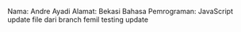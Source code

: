 Nama: Andre Ayadi
Alamat: Bekasi
Bahasa Pemrograman: JavaScript
update file dari branch femil
testing update
